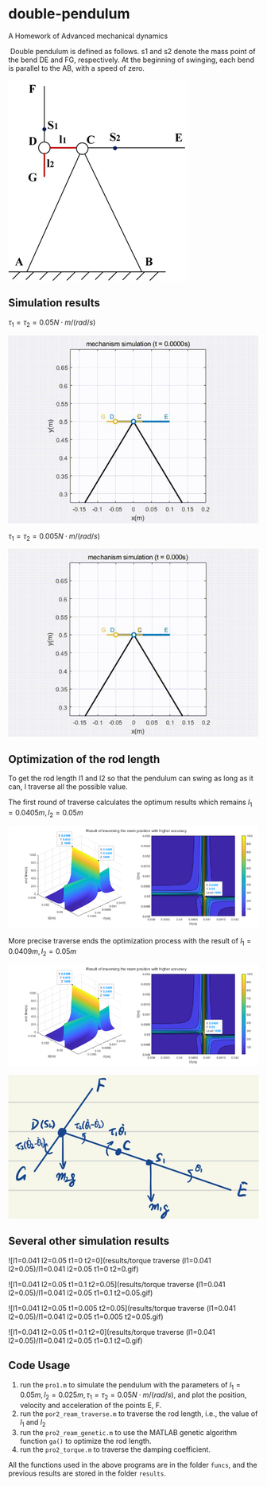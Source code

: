 # double-pendulum
A Homework of Advanced mechanical dynamics

​       Double pendulum is defined as follows. s1 and s2 denote the mass point of the bend DE and FG, respectively. At the beginning of swinging, each bend is parallel to the AB, with a speed of zero. 

![image-20220623194514813](results/image-20220623194514813.png)

## Simulation results

$\tau_1=\tau_2=0.05N\cdot m/(rad/s)$

![dynamics0.05](results/dynamics0.05.gif)

$\tau_1=\tau_2=0.005N\cdot m/(rad/s)$

![dynamics0.005](results/dynamics0.005.gif)

## Optimization of the rod length

To get the rod length l1 and l2 so that the pendulum can swing as long as it can, I traverse all the possible value. 

The first round of traverse calculates the optimum results which remains $l_1=0.0405m,l_2=0.05m$

![image-20220623195746848](results/image-20220623195746848.png)

More precise traverse ends the optimization process with the result of  $l_1=0.0409m,l_2=0.05m$

![image-20220623200551964](results/image-20220623200551964.png)

![image-20220623200558739](results/image-20220623200558739.png)

## Several other simulation results

![l1=0.041 l2=0.05 t1=0 t2=0](results/torque traverse (l1=0.041 l2=0.05)/l1=0.041 l2=0.05 t1=0 t2=0.gif)

![l1=0.041 l2=0.05 t1=0.1 t2=0.05](results/torque traverse (l1=0.041 l2=0.05)/l1=0.041 l2=0.05 t1=0.1 t2=0.05.gif)

![l1=0.041 l2=0.05 t1=0.005 t2=0.05](results/torque traverse (l1=0.041 l2=0.05)/l1=0.041 l2=0.05 t1=0.005 t2=0.05.gif)

![l1=0.041 l2=0.05 t1=0.1 t2=0](results/torque traverse (l1=0.041 l2=0.05)/l1=0.041 l2=0.05 t1=0.1 t2=0.gif)

## Code Usage

1. run the `pro1.m` to simulate the pendulum with the parameters of $l_1=0.05m,l_2=0.025m,\tau_1=\tau_2=0.05N\cdot m/(rad/s)$, and plot the position, velocity and acceleration of the points E, F.
2. run the `por2_ream_traverse.m` to traverse the rod length, i.e., the value of $l_1$ and $l_2$
3. run the `pro2_ream_genetic.m` to use the MATLAB genetic algorithm function `ga()` to optimize the rod length.
4. run the `pro2_torque.m` to traverse the damping coefficient.

All the functions used in the above programs are in the folder `funcs`, and the previous results are stored in the folder `results`.





